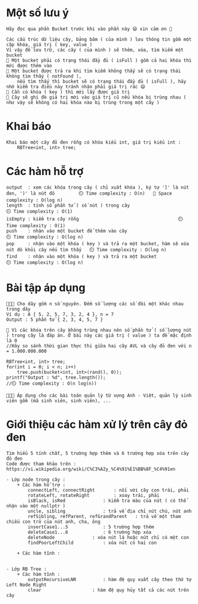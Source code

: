 # Một số lưu ý
	Hãy đọc qua phần Bucket trước khi vào phần này 😄 xin cảm ơn 🤎

	Các cấu trúc dữ liệu cây, bảng băm ( của mình ) lưu thông tin gồm một cặp khóa, giá trị ( key, value )
	Vì vậy để lưu trữ, các cây ( của mình ) sẽ thêm, xóa, tìm kiếm một bucket
	💢 Một bucket phải có trạng thái đầy đủ ( isFull ) gồm cả hai khóa thì mới được thêm vào
	💢 Một bucket được trả ra khi tìm kiếm không thấy sẽ có trạng thái không tìm thấy ( notFound ),
		nếu tìm thấy thì bucket sẽ có trạng thái đầy đủ ( isFull ), hãy nhớ kiểm tra điều này tránh nhận phải giá trị rác 😄
	💢 Cần có khóa ( key ) thì mới lấy được giá trị
	💢 Cây sẽ ghi đè giá trị mới vào giá trị cũ nếu khóa bị trùng nhau ( như vậy sẽ không có hai khóa nào bị trùng trong một cây )

# Khai báo
	Khai báo một cây đỏ đen rỗng có khóa kiểu int, giá trị kiểu int :
		RBTree<int, int> tree;

# Các hàm hỗ trợ
	output 	: xem các khóa trong cây ( chỉ xuất khóa ), ký tự ']' là nút đen, ')' là nút đỏ			⏲️ Time complexity : O(n)	👾 Space complexity : O(log n)
	length 	: tính số phần tử ( số nút ) trong cây								⏲️ Time complexity : O(1)
	isEmpty : kiểm tra cây rỗng										⏲️ Time complexity : O(1)
	push 	: nhận vào một bucket để thêm vào cây								⏲️ Time complexity : O(log n)
	pop 	: nhận vào một khóa ( key ) và trả ra một bucket, hàm sẽ xóa nút đó khỏi cây nếu tìm thấy	⏲️ Time complexity : O(log n)
	find 	: nhận vào một khóa ( key ) và trả ra một bucket						⏲️ Time complexity : O(log n)

# Bài tập áp dụng
	📖📖📖 Cho dãy gồm n số nguyên. Đếm số lượng các số đôi một khác nhau trong dãy
	Ví dụ : A { 5, 2, 5, 7, 3, 2, 4 }, n = 7
	Output : 5 phần tử { 2, 3, 4, 5, 7 }
	
	💢 Vì các khóa trên cây không trùng nhau nên số phần tử ( số lượng nút ) trong cây là đáp án. Ở bài này các giá trị ( value ) ta để mặc định là 0
	//Hãy so sánh thời gian thực thi giữa hai cây AVL và cây đỏ đen với n = 1.000.000.000
	
	RBTree<int, int> tree;
	for(int i = 0; i < n; i++)
		tree.push(bucket<int, int>(rand(), 0));
	printf("Output : %d", tree.length());
	//⏲️ Time complexity : O(n log(n))
	
	📖📖📖 Áp dụng cho các bài toán quản lý từ vựng Anh - Việt, quản lý sinh viên gồm (mã sinh viên, sinh viên), ...

# Giới thiệu các hàm xử lý trên cây đỏ đen
	Tìm hiểu 5 tính chất, 5 trường hợp thêm và 6 trường hợp xóa trên cây đỏ đen
	Code được tham khảo trên : https://vi.wikipedia.org/wiki/C%C3%A2y_%C4%91%E1%BB%8F_%C4%91en
	
	- Lớp node trong cây :
		+ Các hàm hỗ trợ :
			connectLeft, connectRight		: nối với cây con trái, phải
			rotateLeft, rotateRight			: xoay trái, phải
			isBlack, isRed				: kiểm tra màu của nút ( có thể nhận vào một nullptr )
			uncle, sibling				: trả về địa chỉ nút chú, nút anh
			refSibling, refParent, refGrandParent	: trả về một tham chiếu con trỏ của nút anh, cha, ông
			insertCase1...5				: 5 trường hợp thêm
			deleteCase1...6				: 6 trường hợp xóa
			deleteNode				: xóa nút lá hoặc nút chỉ có một con
			findPoorLeftChild			: xóa nút có hai con
		
		+ Các hàm tĩnh :
			
				
	- Lớp RB Tree :
		+ Các hàm tĩnh :
			outputRecursiveLNR			: hàm đệ quy xuất cây theo thứ tự Left Node Right
			clear					: hàm đệ quy hủy tất cả các nút trên cây
